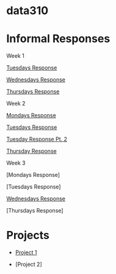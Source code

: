 # data310

# Informal Responses
Week 1

[Tuesdays Response](01tuesdayresponse.md)

[Wednesdays Response](wednesday07response.md)

[Thursdays Response](writeup01.md)
  
Week 2

[Mondays Response](Monday12Response.md)

[Tuesdays Response](13TuesdayResponse.md)

[Tuesday Response Pt. 2](14WednesdayResponse.md)

[Thursday Response](https://eanelson01.github.io/DATA310/mod2/thursday2.html)

Week 3

[Mondays Response]

[Tuesdays Response]

[Wednesdays Response](https://huatao-wm.github.io/data310/week3/wed3.html)

[Thursdays Response]

# Projects

-  [Project 1](project1.md)

- [Project 2]



